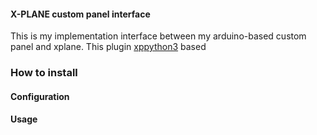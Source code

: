 #### X-PLANE custom panel interface

This is my implementation interface between
my arduino-based custom panel and xplane.
This plugin [xppython3](https://xppython3.readthedocs.io/en/stable/index.html) based

### How to install

#### Configuration

#### Usage
